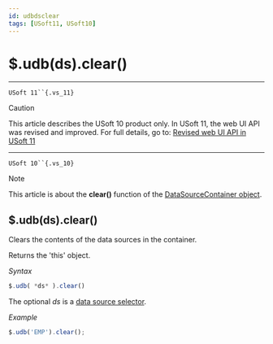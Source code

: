 ```yaml
---
id: udbdsclear
tags: [USoft11, USoft10]
---
```

# $.udb(ds).clear()



----

`USoft 11``{.vs_11}`

> [!CAUTION]
> This article describes the USoft 10 product only.
> In USoft 11, the web UI API was revised and improved. For full details, go to:
> [Revised web UI API in USoft 11](/docs/Web_and_app_UIs/UDB_udb/Revised_web_UI_API_in_USoft_11.md)

----

`USoft 10``{.vs_10}`

> [!NOTE]
> This article is about the **clear()** function of the [DataSourceContainer object](/docs/Web_and_app_UIs/UDB_DataSourceContainer).

## **$.udb(ds).clear()**

Clears the contents of the data sources in the container.

Returns the 'this' object.

*Syntax*

```js
$.udb( *ds* ).clear()
```

The optional *ds* is a [data source selector](/docs/Web_and_app_UIs/UDB_DataSourceMetaContainer/UDB_DataSourceMetaContainer_object.md).

*Example*

```js
$.udb('EMP').clear();
```

 